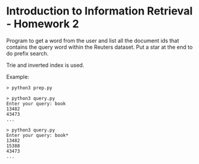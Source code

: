 # Introduction to Information Retrieval - Homework 2

Program to get a word from the user and list all the document ids that contains the query word within the Reuters dataset. Put a star at the end to do prefix search.

Trie and inverted index is used.

Example:
```
> python3 prep.py

> python3 query.py
Enter your query: book
13482
43473
...

> python3 query.py
Enter your query: book*
13482
15388
43473
...
```
